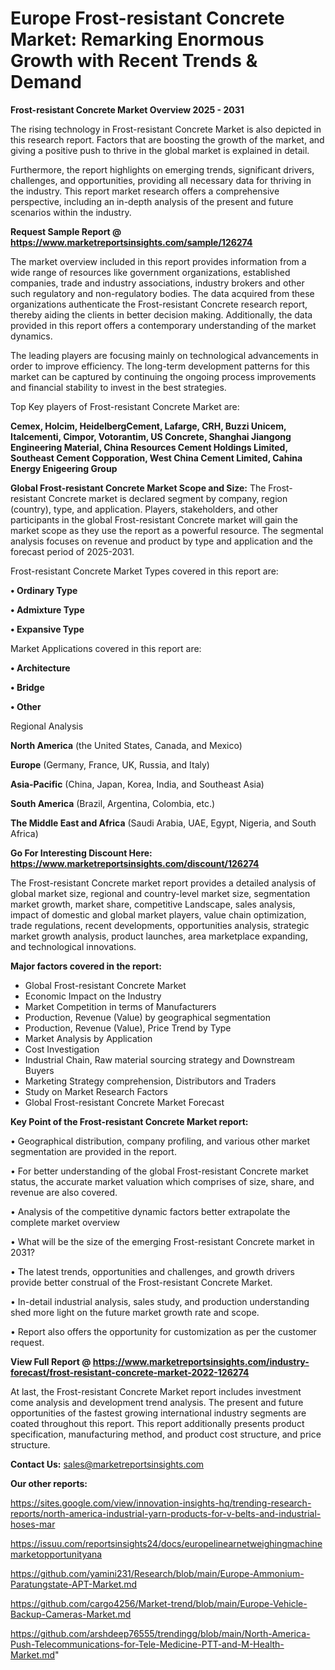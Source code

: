 # Europe Frost-resistant Concrete Market: Remarking Enormous Growth with Recent Trends & Demand

<Strong> Frost-resistant Concrete Market Overview 2025 - 2031</strong>

The rising technology in Frost-resistant Concrete Market is also depicted in this research report. Factors that are boosting the growth of the market, and giving a positive push to thrive in the global market is explained in detail.

Furthermore, the report highlights on emerging trends, significant drivers, challenges, and opportunities, providing all necessary data for thriving in the industry. This report market research offers a comprehensive perspective, including an in-depth analysis of the present and future scenarios within the industry.

<strong>Request Sample Report @ <a href=https://www.marketreportsinsights.com/sample/126274>https://www.marketreportsinsights.com/sample/126274</a></strong>

The market overview included in this report provides information from a wide range of resources like government organizations, established companies, trade and industry associations, industry brokers and other such regulatory and non-regulatory bodies. The data acquired from these organizations authenticate the Frost-resistant Concrete research report, thereby aiding the clients in better decision making. Additionally, the data provided in this report offers a contemporary understanding of the market dynamics.

The leading players are focusing mainly on technological advancements in order to improve efficiency. The long-term development patterns for this market can be captured by continuing the ongoing process improvements and financial stability to invest in the best strategies.

Top Key players of Frost-resistant Concrete Market are:

<strong>Cemex, Holcim, HeidelbergCement, Lafarge, CRH, Buzzi Unicem, Italcementi, Cimpor, Votorantim, US Concrete, Shanghai Jiangong Engineering Material, China Resources Cement Holdings Limited, Southeast Cement Copporation, West China Cement Limited, Cahina Energy Enigeering Group</strong>

<strong><b>Global Frost-resistant Concrete Market Scope and Size:</b></strong>
The Frost-resistant Concrete market is declared segment by company, region (country), type, and application. Players, stakeholders, and other participants in the global Frost-resistant Concrete market will gain the market scope as they use the report as a powerful resource. The segmental analysis focuses on revenue and product by type and application and the forecast period of 2025-2031.

Frost-resistant Concrete Market Types covered in this report are:

<strong>• Ordinary Type

• Admixture Type

• Expansive Type</strong>

Market Applications covered in this report are:

<strong>• Architecture

• Bridge

• Other</strong> 

Regional Analysis

<strong>North America</strong> (the United States, Canada, and Mexico)

<strong>Europe</strong> (Germany, France, UK, Russia, and Italy)

<strong>Asia-Pacific</strong> (China, Japan, Korea, India, and Southeast Asia)

<strong>South America</strong> (Brazil, Argentina, Colombia, etc.)

<strong>The Middle East and Africa</strong> (Saudi Arabia, UAE, Egypt, Nigeria, and South Africa)

<strong>Go For Interesting Discount Here: <a href=https://www.marketreportsinsights.com/discount/126274>https://www.marketreportsinsights.com/discount/126274</a></strong>

The Frost-resistant Concrete market report provides a detailed analysis of global market size, regional and country-level market size, segmentation market growth, market share, competitive Landscape, sales analysis, impact of domestic and global market players, value chain optimization, trade regulations, recent developments, opportunities analysis, strategic market growth analysis, product launches, area marketplace expanding, and technological innovations.

<strong><b>Major factors covered in the report:</b></strong>
<ul>
  <li>Global Frost-resistant Concrete Market </li>
  <li>Economic Impact on the Industry</li>
  <li>Market Competition in terms of Manufacturers</li>
  <li>Production, Revenue (Value) by geographical segmentation</li>
  <li>Production, Revenue (Value), Price Trend by Type</li>
  <li>Market Analysis by Application</li>
  <li>Cost Investigation</li>
  <li>Industrial Chain, Raw material sourcing strategy and Downstream Buyers</li>
  <li>Marketing Strategy comprehension, Distributors and Traders</li>
  <li>Study on Market Research Factors</li>
  <li>Global Frost-resistant Concrete Market Forecast</li>
</ul>

<strong><b>Key Point of the Frost-resistant Concrete Market report:</b></strong>

• Geographical distribution, company profiling, and various other market segmentation are provided in the report.

• For better understanding of the global Frost-resistant Concrete market status, the accurate market valuation which comprises of size, share, and revenue are also covered.

• Analysis of the competitive dynamic factors better extrapolate the complete market overview

• What will be the size of the emerging Frost-resistant Concrete market in 2031?

• The latest trends, opportunities and challenges, and growth drivers provide better construal of the Frost-resistant Concrete Market.

• In-detail industrial analysis, sales study, and production understanding shed more light on the future market growth rate and scope.

• Report also offers the opportunity for customization as per the customer request.

<strong><b>View Full Report @ <a href=https://www.marketreportsinsights.com/industry-forecast/frost-resistant-concrete-market-2022-126274>https://www.marketreportsinsights.com/industry-forecast/frost-resistant-concrete-market-2022-126274</a></b></strong>


At last, the Frost-resistant Concrete Market report includes investment come analysis and development trend analysis. The present and future opportunities of the fastest growing international industry segments are coated throughout this report. This report additionally presents product specification, manufacturing method, and product cost structure, and price structure.

<strong>Contact Us:</strong>
sales@marketreportsinsights.com

<strong>Our other reports:</strong>

<a href=https://sites.google.com/view/innovation-insights-hq/trending-research-reports/north-america-industrial-yarn-products-for-v-belts-and-industrial-hoses-mar>https://sites.google.com/view/innovation-insights-hq/trending-research-reports/north-america-industrial-yarn-products-for-v-belts-and-industrial-hoses-mar</a>

<a href=https://issuu.com/reportsinsights24/docs/europelinearnetweighingmachinemarketopportunityana>https://issuu.com/reportsinsights24/docs/europelinearnetweighingmachinemarketopportunityana</a>

<a href=https://github.com/yamini231/Research/blob/main/Europe-Ammonium-Paratungstate-APT-Market.md>https://github.com/yamini231/Research/blob/main/Europe-Ammonium-Paratungstate-APT-Market.md</a>

<a href=https://github.com/cargo4256/Market-trend/blob/main/Europe-Vehicle-Backup-Cameras-Market.md>https://github.com/cargo4256/Market-trend/blob/main/Europe-Vehicle-Backup-Cameras-Market.md</a>

<a href=https://github.com/arshdeep76555/trendingg/blob/main/North-America-Push-Telecommunications-for-Tele-Medicine-PTT-and-M-Health-Market.md>https://github.com/arshdeep76555/trendingg/blob/main/North-America-Push-Telecommunications-for-Tele-Medicine-PTT-and-M-Health-Market.md</a>"
